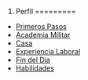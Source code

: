 
1. Perfil
=========

- [ Primeros Pasos](./01-Primeros-Pasos.md)
- [Academia Militar](./Academia-Militar.md)
- [Casa](./Casa.md)
- [Experiencia Laboral](./Experiencia-Laboral.md)
- [Fin del Dia](./Fin-del-Dia.md)
- [Habilidades](./Habilidades.md)
